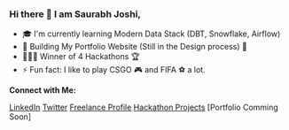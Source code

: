 ### Hi there 👋  I am Saurabh Joshi,

- 🎓 I'm currently learning Modern Data Stack (DBT, Snowflake, Airflow)
- 🔭 Building My Portfolio Website (Still in the Design process) 🎉
- 👨🏻‍💻 Winner of 4 Hackathons 🏆
- ⚡ Fun fact: I like to play CSGO 🎮 and FIFA ⚽ a lot.

**Connect with Me:**

[LinkedIn](https://www.linkedin.com/in/saurabhJoshi2403)
[Twitter](https://twitter.com/Saurabh___Joshi)
[Freelance Profile](https://www.fiverr.com/saurabh__joshi)
[Hackathon Projects](https://devpost.com/saurabhjoshi7869)
[Portfolio Comming Soon]

